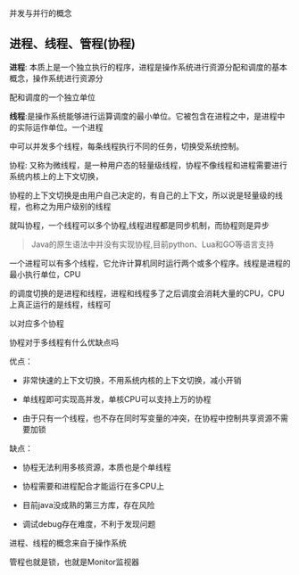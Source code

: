并发与并行的概念



## 进程、线程、管程(协程)

**进程**: 本质上是一个独立执行的程序，进程是操作系统进行资源分配和调度的基本概念，操作系统进行资源分 

配和调度的一个独立单位 

**线程**:是操作系统能够进行运算调度的最小单位。它被包含在进程之中，是进程中的实际运作单位。一个进程 

中可以并发多个线程，每条线程执行不同的任务，切换受系统控制。 



协程: 又称为微线程，是一种用户态的轻量级线程，协程不像线程和进程需要进行系统内核上的上下文切换， 

协程的上下文切换是由用户自己决定的，有自己的上下文，所以说是轻量级的线程，也称之为用户级别的线程 

就叫协程，一个线程可以多个协程,线程进程都是同步机制，而协程则是异步 

> Java的原生语法中并没有实现协程,目前python、Lua和GO等语言支持 



一个进程可以有多个线程，它允许计算机同时运行两个或多个程序。线程是进程的最小执行单位，CPU 

的调度切换的是进程和线程，进程和线程多了之后调度会消耗大量的CPU，CPU上真正运行的是线程，线程可 

以对应多个协程 



协程对于多线程有什么优缺点吗

优点：

- 非常快速的上下文切换，不用系统内核的上下文切换，减小开销 

- 单线程即可实现高并发，单核CPU可以支持上万的协程 

- 由于只有一个线程，也不存在同时写变量的冲突，在协程中控制共享资源不需要加锁 

缺点：

- 协程无法利用多核资源，本质也是个单线程 

- 协程需要和进程配合才能运行在多CPU上 

- 目前java没成熟的第三方库，存在风险 

- 调试debug存在难度，不利于发现问题



进程、线程的概念来自于操作系统 

管程也就是锁，也就是Monitor监视器